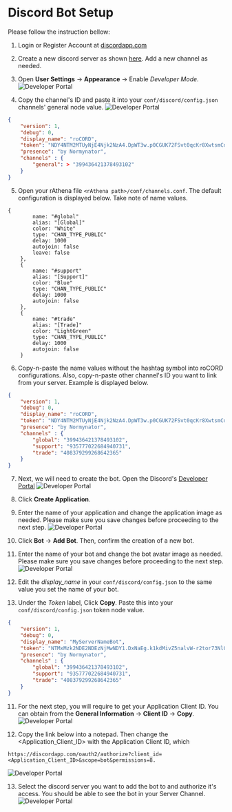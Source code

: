 # Discord Bot Setup
Please follow the instruction bellow:

1. Login or Register Account at [discordapp.com](https://discordapp.com/)
2. Create a new discord server as shown [here](https://www.howtogeek.com/364075/how-to-create-set-up-and-manage-your-discord-server/). Add a new channel as needed.
3. Open **User Settings** -> **Appearance** -> Enable _Developer Mode_.
![Developer Portal](https://raw.githubusercontent.com/nubspixel/roCORD/tree/development/docs/images/dev.PNG)

4. Copy the channel's ID and paste it into your `conf/discord/config.json` channels' general node value.
![Developer Portal](https://raw.githubusercontent.com/nubspixel/roCORD/tree/development/docs/images/dd0.PNG)
```json
{
    "version": 1,
    "debug": 0,
    "display_name": "roCORD",
    "token": "NDY4NTM2MTUyNjE4Njk2NzA4.DpWT3w.p0CGUK72FSvt0qcKr8XwtsmCdNE",
    "presence": "by Normynator",
    "channels" : {
        "general": > "399436421378493102"
    }
}
```
5. Open your rAthena file `<rAthena path>/conf/channels.conf`. The default configuration is displayed below. Take note of name values.
```
{
		name: "#global"
		alias: "[Global]"
		color: "White"
		type: "CHAN_TYPE_PUBLIC"
		delay: 1000
		autojoin: false
		leave: false
	},
	{
		name: "#support"
		alias: "[Support]"
		color: "Blue"
		type: "CHAN_TYPE_PUBLIC"
		delay: 1000
		autojoin: false
	},
	{
		name: "#trade"
		alias: "[Trade]"
		color: "LightGreen"
		type: "CHAN_TYPE_PUBLIC"
		delay: 1000
		autojoin: false
	}
```
  
6. Copy-n-paste the name values without the hashtag symbol into roCORD configurations. Also, copy-n-paste other channel's ID you want to link from your server. Example is displayed below.
```json
{
    "version": 1,
    "debug": 0,
    "display_name": "roCORD",
    "token": "NDY4NTM2MTUyNjE4Njk2NzA4.DpWT3w.p0CGUK72FSvt0qcKr8XwtsmCdNE",
    "presence": "by Normynator",
    "channels" : {
        "global": "399436421378493102",
        "support": "935777022684940731",
        "trade": "408379299268642365"
    }
}
```

7. Next, we will need to create the bot. Open the Discord's [Developer Portal](https://discordapp.com/developers/applications/)
![Developer Portal](https://raw.githubusercontent.com/nubspixel/roCORD/tree/development/docs/images/dd1.PNG)

6. Click **Create Application**.
7. Enter the name of your application and change the application image as needed. Please make sure you save changes before proceeding to the next step.
![Developer Portal](https://raw.githubusercontent.com/nubspixel/roCORD/tree/development/docs/images/dd2.PNG)

8. Click **Bot** -> **Add Bot**. Then, confirm the creation of a new bot.
9. Enter the name of your bot and change the bot avatar image as needed. Please make sure you save changes before proceeding to the next step.
![Developer Portal](https://raw.githubusercontent.com/nubspixel/roCORD/tree/development/docs/images/dd3.PNG)

10. Edit the _display_name_ in your `conf/discord/config.json` to the same value you set the name of your bot.
11. Under the _Token_ label,  Click **Copy**. Paste this into your `conf/discord/config.json` token node value.
```json
{
    "version": 1,
    "debug": 0,
    "display_name": "MyServerNameBot",
    "token": "NTMxMzk2NDE2NDEzNjMwNDY1.DxNaEg.k1kdMivZ5nalvW-r2tor73Nl0pU",
    "presence": "by Normynator",
    "channels" : {
        "global": "399436421378493102",
        "support": "935777022684940731",
        "trade": "408379299268642365"
    }
}
```
11. For the next step, you will require to get your Application Client ID. You can obtain from the **General Information** -> **Client ID** -> **Copy**.
![Developer Portal](https://raw.githubusercontent.com/nubspixel/roCORD/tree/development/docs/images/dd4.PNG)


12. Copy the link below into a notepad. Then change the <Application_Client_ID> with the Application Client ID, which 
```
https://discordapp.com/oauth2/authorize?client_id=<Application_Client_ID>&scope=bot&permissions=8.
```
![Developer Portal](https://raw.githubusercontent.com/nubspixel/roCORD/tree/development/docs/images/dd5.PNG)

13. Select the discord server you want to add the bot to and authorize it's access. You should be able to see the bot in your Server Channel.
![Developer Portal](https://raw.githubusercontent.com/nubspixel/roCORD/tree/development/docs/images/dd6.PNG)



